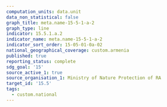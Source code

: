 ```yaml
---
computation_units: data.unit
data_non_statistical: false
graph_title: meta.name-15-5-1-a-2
graph_type: line
indicator: 15.5.1.a.2
indicator_name: meta.name-15-5-1-a-2
indicator_sort_order: 15-05-01-0a-02
national_geographical_coverage: custom.armenia
published: true
reporting_status: complete
sdg_goal: '15'
source_active_1: true
source_organisation_1: Ministry of Nature Protection of RA
target_id: '15.5'
tags:
  - custom.national
---
```

